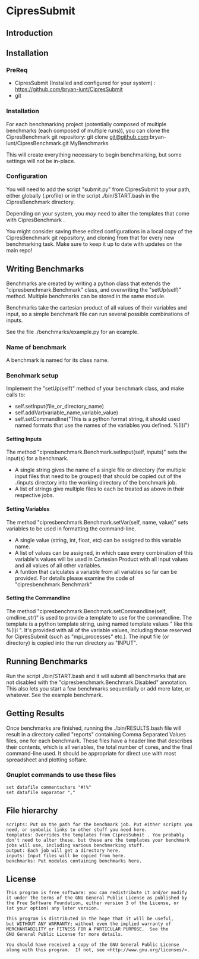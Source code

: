 CipresSubmit
============

## Introduction ##


## Installation ##

### PreReq ###

- CipresSubmit (Installed and configured for your system) : https://github.com/bryan-lunt/CipresSubmit 
- git

### Installation ###

For each benchmarking project (potentially composed of multiple benchmarks (each composed of multiple runs)), you can clone the CipresBenchmark git repository:
	git clone git@github.com:bryan-lunt/CipresBenchmark.git MyBenchmarks

This will create everything necessary to begin benchmarking, but some settings will not be in-place.

### Configuration ###
You will need to add the script "submit.py" from CipresSubmit to your path, either globally (.profile) or in the script ./bin/START.bash in the CipresBenchmark directory.

Depending on your system, you _may_ need to alter the templates that come with CipresBenchmark .

You might consider saving these edited configurations in a local copy of the CipresBenchmark git repository, and cloning from that for every new benchmarking task.
Make sure to keep it up to date with updates on the main repo!

## Writing Benchmarks ##

Benchmarks are created by writing a python class that extends the "cipresbenchmark.Benchmark" class, and overwriting the "setUp(self)" method. Multiple benchmarks can be stored in the same module.

Benchmarks take the cartesian product of all values of their variables and input, so a simple benchmark file can run several possible combinations of inputs.

See the file ./benchmarks/example.py for an example.

### Name of benchmark ###
A benchmark is named for its class name.

### Benchmark setup ###
Implement the "setUp(self)" method of your benchmark class, and make calls to:

- self.setInput(file_or_directory_name)
- self.addVar(variable_name,variable_value)
- self.setCommandline("This is a python format string, it should used named formats that use the names of the variables you defined. %(I)i")

#### Setting Inputs ####
The method "cipresbenchmark.Benchmark.setInput(self, inputs)" sets the input(s) for a benchmark.
- A single string gives the name of a single file or directory (for multiple input files that need to be grouped) that should be copied out of the ./inputs directory into the working directory of the benchmark job.
- A list of strings give multiple files to each be treated as above in their respective jobs.

#### Setting Variables ####
The method "cipresbenchmark.Benchmark.setVar(self, name, value)" sets variables to be used in formatting the command-line.
- A single value (string, int, float, etc) can be assigned to this variable name.
- A list of values can be assigned, in which case every combination of this variable's values will be used in Cartesian Product with all input values and all values of all other variables.
- A funtion that calculates a variable from all variables so far can be provided. For details please examine the code of "cipresbenchmark.Benchmark"

#### Setting the Commandline ####
The method "cipresbenchmark.Benchmark.setCommandline(self, cmdline_str)" is used to provide a template to use for the commandline.
The template is a python template string, using named template values " like this %(I)i ". It's provided with all of the variable values, including those reserved for CipresSubmit (such as "mpi_processes" etc.).
The input file (or directory) is copied into the run directory as "INPUT".

## Running Benchmarks ##
Run the script ./bin/START.bash and it will submit all benchmarks that are not disabled with the "cipresbenchmark.Benchmark.Disabled" annotation.
This also lets you start a few benchmarks sequentially or add more later, or whatever. See the example benchmark.

## Getting Results ##
Once benchmarks are finished, running the ./bin/RESULTS.bash file will result in a directory called "reports" containing Comma Separated Values files, one for each benchmark.
These files have a header line that describes their contents, which is all veriables, the total number of cores, and the final command-line used. It should be appropriate for direct use with most spreadsheet and plotting softare.

### Gnuplot commands to use these files ###
	set datafile commentschars "#!%"
	set datafile separator ","


## File hierarchy ##

	scripts: Put on the path for the benchmark job. Put either scripts you need, or symbolic links to other stuff you need here.
	templates: Overrides the templates from CipresSubmit . You probably don't need to alter these, but these are the templates your benchmark jobs will use, including various benchmarking stuff.
	output: Each job will get a directory here.
	inputs: Input files will be copied from here.
	benchmarks: Put modules containing benchmarks here.

## License ##
    This program is free software: you can redistribute it and/or modify
    it under the terms of the GNU General Public License as published by
    the Free Software Foundation, either version 3 of the License, or
    (at your option) any later version.

    This program is distributed in the hope that it will be useful,
    but WITHOUT ANY WARRANTY; without even the implied warranty of
    MERCHANTABILITY or FITNESS FOR A PARTICULAR PURPOSE.  See the
    GNU General Public License for more details.

    You should have received a copy of the GNU General Public License
    along with this program.  If not, see <http://www.gnu.org/licenses/>.

